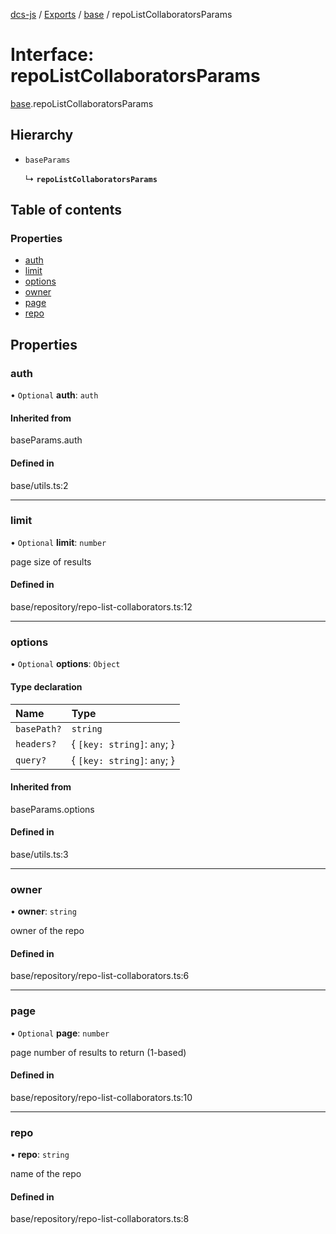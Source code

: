 [dcs-js](../README.md) / [Exports](../modules.md) / [base](../modules/base.md) / repoListCollaboratorsParams

# Interface: repoListCollaboratorsParams

[base](../modules/base.md).repoListCollaboratorsParams

## Hierarchy

- `baseParams`

  ↳ **`repoListCollaboratorsParams`**

## Table of contents

### Properties

- [auth](base.repoListCollaboratorsParams.md#auth)
- [limit](base.repoListCollaboratorsParams.md#limit)
- [options](base.repoListCollaboratorsParams.md#options)
- [owner](base.repoListCollaboratorsParams.md#owner)
- [page](base.repoListCollaboratorsParams.md#page)
- [repo](base.repoListCollaboratorsParams.md#repo)

## Properties

### <a id="auth" name="auth"></a> auth

• `Optional` **auth**: `auth`

#### Inherited from

baseParams.auth

#### Defined in

base/utils.ts:2

___

### <a id="limit" name="limit"></a> limit

• `Optional` **limit**: `number`

page size of results

#### Defined in

base/repository/repo-list-collaborators.ts:12

___

### <a id="options" name="options"></a> options

• `Optional` **options**: `Object`

#### Type declaration

| Name | Type |
| :------ | :------ |
| `basePath?` | `string` |
| `headers?` | { `[key: string]`: `any`;  } |
| `query?` | { `[key: string]`: `any`;  } |

#### Inherited from

baseParams.options

#### Defined in

base/utils.ts:3

___

### <a id="owner" name="owner"></a> owner

• **owner**: `string`

owner of the repo

#### Defined in

base/repository/repo-list-collaborators.ts:6

___

### <a id="page" name="page"></a> page

• `Optional` **page**: `number`

page number of results to return (1-based)

#### Defined in

base/repository/repo-list-collaborators.ts:10

___

### <a id="repo" name="repo"></a> repo

• **repo**: `string`

name of the repo

#### Defined in

base/repository/repo-list-collaborators.ts:8
